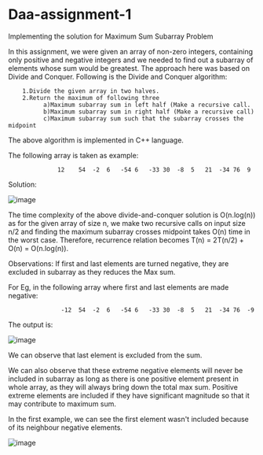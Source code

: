 # Daa-assignment-1
Implementing the solution for Maximum Sum Subarray Problem

In this assignment, we were given an array of non-zero integers, containing only positive and negative integers and we needed to find out a subarray of elements whose sum would be greatest. The approach here was based on Divide and Conquer. Following is the Divide and Conquer algorithm:

        1.Divide the given array in two halves.
        2.Return the maximum of following three
              a)Maximum subarray sum in left half (Make a recursive call. 
              b)Maximum subarray sum in right half (Make a recursive call)
              c)Maximum subarray sum such that the subarray crosses the midpoint

The above algorithm is implemented in C++ language.

The following array is taken as example:

                  12	54	-2	6	-54	6	-33	30	-8	5	21	-34	76	9


Solution:

![image](https://user-images.githubusercontent.com/113958925/191564411-6a9daf2a-2da8-48fc-85b3-b970fb8da5be.png)


The time complexity of the above divide-and-conquer solution is O(n.log(n)) as for the given array of size n, we make two recursive calls on input size n/2 and finding the maximum subarray crosses midpoint takes O(n) time in the worst case. Therefore, recurrence relation becomes T(n) = 2T(n/2) + O(n) = O(n.log(n)).

Observations:
If first and last elements are turned negative, they are excluded in subarray as they reduces the Max sum.

For Eg, in the following array where first and last elements are made negative:
  
                   -12	54	-2	6	-54	6	-33	30	-8	5	21	-34	76	-9
        
  The output is:
                   
![image](https://user-images.githubusercontent.com/113958925/191565612-5a694a0d-d83b-4fc2-bbd2-81798d5096ff.png)


We can observe that last element is excluded from the sum.

We can also observe that these extreme negative elements will never be included in subarray as long as there is one positive element present in whole array, as they will always bring down the total max sum.
Positive extreme elements are included if they have significant magnitude so that it may contribute to maximum sum.

In the first example, we can see the first element wasn't included because of its neighbour negative elements.

![image](https://user-images.githubusercontent.com/113958925/191564411-6a9daf2a-2da8-48fc-85b3-b970fb8da5be.png)
